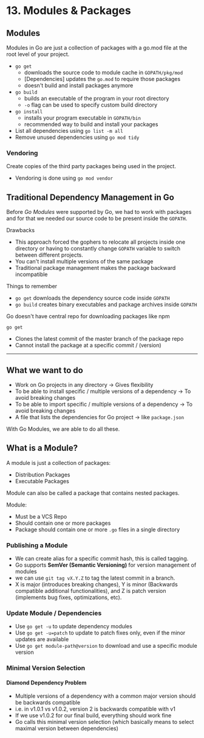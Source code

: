 # 13. Modules & Packages

## Modules
Modules in Go are just a collection of packages with a go.mod file at the root level of your project.

- `go get`
    - downloads the source code to module cache in `GOPATH/pkg/mod`
    - [Dependencies] updates the `go.mod` to require those packages
    - doesn't build and install packages anymore
- `go build`
  - builds an executable of the program in your root directory
  - `-o` flag can be used to specify custom build directory
- `go install`
  - installs your program executable in `GOPATH/bin`
  - recommended way to build and install your packages
- List all dependencies using `go list -m all`
- Remove unused dependencies using `go mod tidy`

### Vendoring
Create copies of the third party packages being used in the project.

- Vendoring is done using `go mod vendor`


## Traditional Dependency Management in Go
Before *Go Modules* were supported by Go, we had to work with packages and for that we needed our source code to be
present inside the `GOPATH`.

Drawbacks
- This approach forced the gophers to relocate all projects inside one directory or having to
constantly change `GOPATH` variable to switch between different projects.
- You can't install multiple versions of the same package
- Traditional package management makes the package backward incompatible

Things to remember
- `go get` downloads the dependency source code inside `GOPATH`
- `go build` creates binary executables and package archives inside `GOPATH`

Go doesn't have central repo for downloading packages like npm

`go get`
- Clones the latest commit of the master branch of the package repo
- Cannot install the package at a specific commit / (version)
---

## What we want to do

- Work on Go projects in any directory -> Gives flexibility
- To be able to install specific / multiple versions of a dependency -> To avoid breaking changes
- To be able to import specific / multiple versions of a dependency -> To avoid breaking changes
- A file that lists the dependencies for Go project -> like `package.json`

With Go Modules, we are able to do all these.

## What is a Module?
A module is just a collection of packages:
- Distribution Packages
- Executable Packages

Module can also be called a package that contains nested packages.

Module:
- Must be a VCS Repo
- Should contain one or more packages
- Package should contain one or more `.go` files in a single directory

### Publishing a Module
- We can create alias for a specific commit hash, this is called tagging.
- Go supports **SemVer (Semantic Versioning)** for version management of modules
- we can use `git tag vX.Y.Z` to tag the latest commit in a branch.
- X is major (introduces breaking changes), Y is minor (Backwards compatible additional functionalities), and Z is patch
version (implements bug fixes, optimizations, etc).


### Update Module / Dependencies
- Use `go get -u` to update dependency modules
- Use `go get -u=patch` to update to patch fixes only, even if the minor updates are available
- Use `go get module-path@version` to download and use a specific module version


### Minimal Version Selection


#### Diamond Dependency Problem
- Multiple versions of a dependency with a common major version should be backwards compatible
- i.e. in v1.0.1 vs v1.0.2, version 2 is backwards compatible with v1
- If we use v1.0.2 for our final build, everything should work fine
- Go calls this minimal version selection (which basically means to select maximal version between dependencies)
